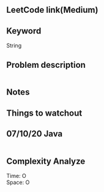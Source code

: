 ## LeetCode link(Medium)


## Keyword
String

## Problem description
```

```



## Notes


## Things to watchout

## 07/10/20 Java

```java


```
## Complexity Analyze
Time: O       \
Space: O